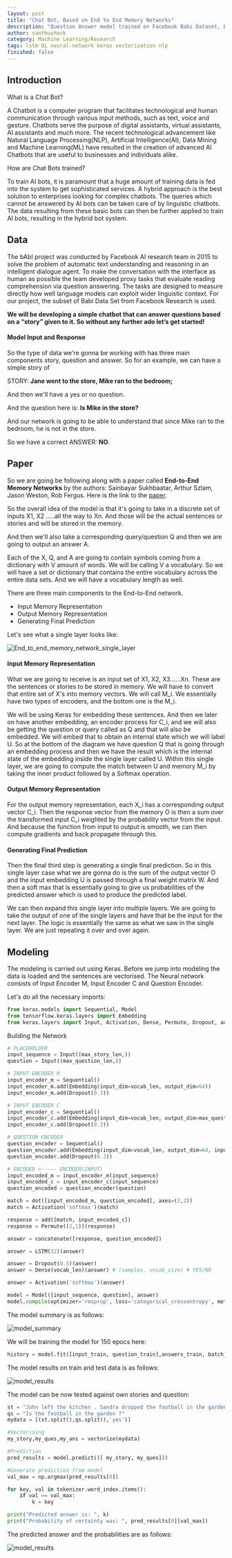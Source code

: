 ```yaml
---
layout: post
title: "Chat Bot, Based on End to End Memory Networks"
description: "Question Answer model trained on Facebook Babi Dataset, Based on the paper End to End Memory Networks"
author: santhushark
category: Machine Learning/Research
tags: lstm DL neural-network keras vectorization nlp
finished: false
---
```

## Introduction


What is a Chat Bot?

A Chatbot is a computer program that facilitates technological and human communication through various input methods, such as text, voice and gesture. Chatbots serve the purpose of digital assistants, virtual assistants, AI assistants and much more. The recent technological advancement like Natural Language Processing(NLP), Artificial Intelligence(AI), Data Mining and Machine Learning(ML) have resulted in the creation of advanced AI Chatbots that are useful to businesses and individuals alike.

How are Chat Bots trained?

To train AI bots, it is paramount that a huge amount of training data is fed into the system to get sophisticated services. A hybrid approach is the best solution to enterprises looking for complex chatbots. The queries which cannot be answered by AI bots can be taken care of by linguistic chatbots. The data resulting from these basic bots can then be further applied to train AI bots, resulting in the hybrid bot system.

## Data


The bAbI project was conducted by Facebook AI research team in 2015 to solve the problem of automatic text understanding and reasoning in an intelligent dialogue agent. To make the conversation with the interface as human as possible the team developed proxy tasks that evaluate reading comprehension via question answering. The tasks are designed to measure directly how well language models can exploit wider linguistic context. For our project, the subset of Babi Data Set from Facebook Research is used.

**We will be developing a simple chatbot that can answer questions based on a “story” given to it. So without any further ado let’s get started!**

#### Model Input and Response
So the type of data we're gonna be working with has three main components story, question and answer. So for an example, we can have a simple story of

STORY: **Jane went to the store, Mike ran to the bedroom;**

And then we'll have a yes or no question.

And the question here is: **Is Mike in the store?**

And our network is going to be able to understand that since Mike ran to the bedroom, he is not in the store.

So we have a correct ANSWER: **NO**.

## Paper

So we are going be following along with a paper called **End-to-End Memory Networks** by the authors: Sainbayar Sukhbaatar, Arthur Szlam, Jason Weston, Rob Fergus.
Here is the link to the [paper](https://arxiv.org/abs/1503.08895).

So the overall idea of the model is that it's going to take in a discrete set of inputs X1, X2 .....all the way to Xn. And those will be the actual sentences or stories and will be stored in the memory.

And then we'll also take a corresponding query/question Q and then we are going to output an answer A.

Each of the X, Q, and A are going to contain symbols coming from a dictionary with V amount of words. We will be calling V a vocabulary. So we will have a set or dictionary that contains the entire vocabulary across the entire data sets. And we will have a vocabulary length as well.

There are three main components to the End-to-End network. 
- Input Memory Representation
- Output Memory Representation
- Generating Final Prediction

Let's see what a single layer looks like:

![End_to_end_memory_network_single_layer](/assets/img/chat_bot/end-end-memory-nw.png?raw=true)

#### Input Memory Representation
What we are going to receive is an input set of X1, X2, X3......Xn. These are the sentences or stories to be stored in memory. We will have to convert that entire set of X's into memory vectors. We will call M_i. We essentially have two types of encoders, and the bottom one is the M_i.

We will be using Keras for embedding these sentences. And then we later on have another embedding, an encoder process for C_i, and we will also be getting the question or query called as Q and that will also be embedded. We will embed that to obtain an internal state which we will label U. So at the bottom of the diagram we have question Q that is going through an embedding process and then we have the result which is the internal state of the embedding inside the single layer called U. Within this single layer, we are going to compute the match between U and memory M_i by taking the inner product followed by a Softmax operation.

#### Output Memory Representation
For the output memory representation, each X_i has a corresponding output vector C_i. Then the response vector from the memory O is then a sum over the transformed input C_i weighted by the probability vector from the input. And because the function from input to output is smooth, we can then compute gradients and back propagate through this.

#### Generating Final Prediction
Then the final third step is generating a single final prediction. So in this single layer case what we are gonna do is the sum of the output vector O and the input embedding U is passed through
a final weight matrix W. And then a soft max that is essentially going to give us probabilities of the predicted answer which is used to produce the predicted label.

We can then expand this single layer into multiple layers. We are going to take the output of one of the single layers and have that be the input for the next layer. The logic is essentially the same as what we saw in the single layer. We are just repeating it over and over again.

## Modeling
The modeling is carried out using Keras. Before we jump into modeling the data is loaded and the sentences are vectorised. The Neural network consists of Input Encoder M, Input Encoder C and Question Encoder.

Let's do all the necessary imports:

```python
from keras.models import Sequential, Model
from tensorflow.keras.layers import Embedding
from keras.layers import Input, Activation, Dense, Permute, Dropout, add, dot, concatenate, LSTM
```
Building the Network

```python
# PLACEHOLDER
input_sequence = Input((max_story_len,))
question = Input((max_question_len,))

# INPUT ENCODER M
input_encoder_m = Sequential()
input_encoder_m.add(Embedding(input_dim=vocab_len, output_dim=64))
input_encoder_m.add(Dropout(0.3))

# INPUT ENCODER C
input_encoder_c = Sequential()
input_encoder_c.add(Embedding(input_dim=vocab_len, output_dim=max_question_len))
input_encoder_c.add(Dropout(0.3))

# QUESTION ENCODER
question_encoder = Sequential()
question_encoder.add(Embedding(input_dim=vocab_len, output_dim=64, input_length=max_question_len))
question_encoder.add(Dropout(0.3))

# ENCODED <----- ENCODER(INPUT)
input_encoded_m = input_encoder_m(input_sequence)
input_encoded_c = input_encoder_c(input_sequence)
question_encoded = question_encoder(question)

match = dot([input_encoded_m, question_encoded], axes=(2,2))
match = Activation('softmax')(match)

response = add([match, input_encoded_c])
response = Permute((2,1))(response)

answer = concatenate([response, question_encoded])

answer = LSTM(32)(answer)

answer = Dropout(0.5)(answer)
answer = Dense(vocab_len)(answer) # (samples, vocab_size) # YES/NO

answer = Activation('softmax')(answer)

model = Model([input_sequence, question], answer)
model.compile(optimizer='rmsprop', loss='categorical_crossentropy', metrics=['accuracy'])
```

The model summary is as follows:

![model_summary](/assets/img/chat_bot/mode_summary.png?raw=true)

We will be training the model for 150 epocs here:

```python
history = model.fit([input_train, question_train],answers_train, batch_size=32, epochs=150, validation_data=([input_test,question_test],answers_test))
```
The model results on train and test data is as follows:

![model_results](/assets/img/chat_bot/result_plot.png?raw=true)

The model can be now tested against own stories and question:

```python
st = "John left the kitchen . Sandra dropped the football in the garden ."
qs = "Is the football in the garden ?"
mydata = [(st.split(),qs.split(),'yes')]
```

```python
#Vectorising
my_story,my_ques,my_ans = vectorize(mydata)

#Prediction
pred_results = model.predict(([ my_story, my_ques]))

#Generate prediction from model
val_max = np.argmax(pred_results[0])

for key, val in tokenizer.word_index.items():
    if val == val_max:
        k = key

print("Predicted answer is: ", k)
print("Probability of certainty was: ", pred_results[0][val_max])
```

The predicted answer and the probabilities are as follows:

![model_results](/assets/img/chat_bot/prediction_answer.png?raw=true)
